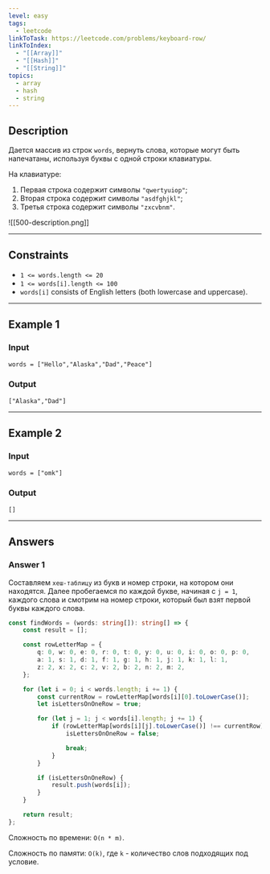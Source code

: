 ```yaml
---
level: easy
tags:
  - leetcode
linkToTask: https://leetcode.com/problems/keyboard-row/
linkToIndex:
  - "[[Array]]"
  - "[[Hash]]"
  - "[[String]]"
topics:
  - array
  - hash
  - string
---
```

## Description

Дается массив из строк `words`, вернуть слова, которые могут быть напечатаны, используя буквы с одной строки клавиатуры.

На клавиатуре:
1. Первая строка содержит символы `"qwertyuiop"`;
2. Вторая строка содержит символы `"asdfghjkl"`;
3. Третья строка содержит символы `"zxcvbnm"`.

![[500-description.png]]

---
## Constraints

- `1 <= words.length <= 20`
- `1 <= words[i].length <= 100`
- `words[i]` consists of English letters (both lowercase and uppercase).

---
## Example 1

### Input

```
words = ["Hello","Alaska","Dad","Peace"]
```
### Output

```
["Alaska","Dad"]
```

---
## Example 2

### Input

```
words = ["omk"]
```
### Output

```
[]
```

---
## Answers

### Answer 1

Составляем `хеш-таблицу` из букв и номер строки, на котором они находятся. Далее пробегаемся по каждой букве, начиная с `j = 1`, каждого слова и смотрим на номер строки, который был взят первой буквы каждого слова.

```typescript
const findWords = (words: string[]): string[] => {
	const result = [];

	const rowLetterMap = {
		q: 0, w: 0, e: 0, r: 0, t: 0, y: 0, u: 0, i: 0, o: 0, p: 0,
		a: 1, s: 1, d: 1, f: 1, g: 1, h: 1, j: 1, k: 1, l: 1,
		z: 2, x: 2, c: 2, v: 2, b: 2, n: 2, m: 2, 
	};

	for (let i = 0; i < words.length; i += 1) {
		const currentRow = rowLetterMap[words[i][0].toLowerCase()];
		let isLettersOnOneRow = true;

		for (let j = 1; j < words[i].length; j += 1) {
			if (rowLetterMap[words[i][j].toLowerCase()] !== currentRow) {
				isLettersOnOneRow = false;

				break;
			}
		}

		if (isLettersOnOneRow) {
			result.push(words[i]);
		}
	}

	return result;
};
```

Сложность по времени: `O(n * m)`.

Сложность по памяти: `O(k)`, где `k` - количество слов подходящих под условие.
